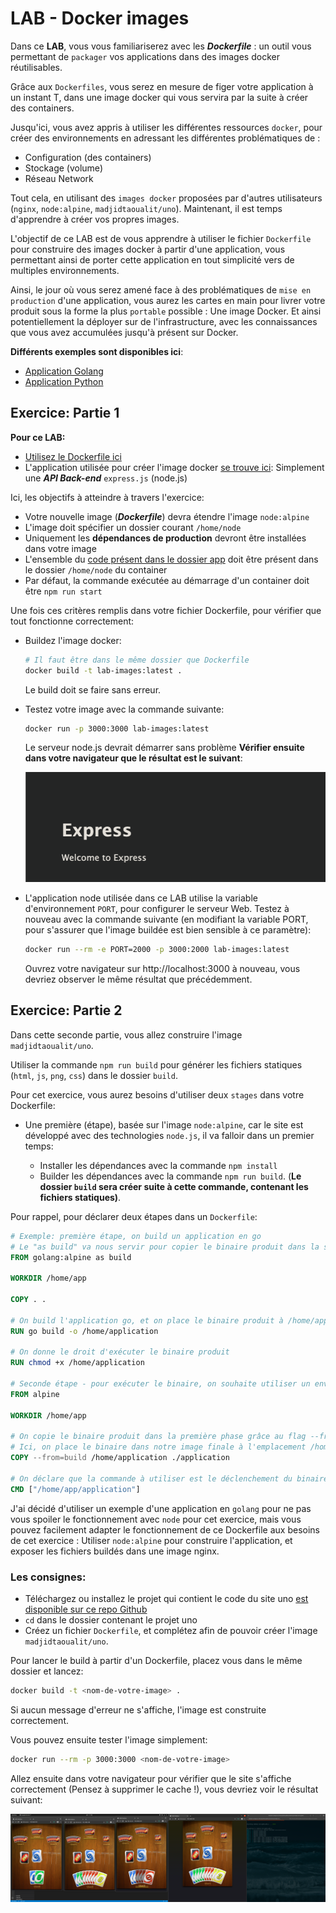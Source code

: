 # LAB - Docker images

Dans ce **LAB**, vous vous familiariserez avec les ***Dockerfile*** : un outil vous permettant de `packager` vos applications dans des images docker réutilisables.

Grâce aux `Dockerfiles`, vous serez en mesure de figer votre application à un instant T, dans une image docker qui vous servira par la suite à créer des containers.

Jusqu'ici, vous avez appris à utiliser les différentes ressources `docker`, pour créer des environnements en adressant les différentes problématiques de :

- Configuration (des containers)
- Stockage (volume)
- Réseau Network

Tout cela, en utilisant des `images docker` proposées par d'autres utilisateurs (`nginx`, `node:alpine`, `madjidtaoualit/uno`). Maintenant, il est temps d'apprendre à créer vos propres images.

L'objectif de ce LAB est de vous apprendre à utiliser le fichier `Dockerfile` pour construire des images docker à partir d'une application, vous permettant ainsi de porter cette application en tout simplicité vers de multiples environnements.

Ainsi, le jour où vous serez amené face à des problématiques de `mise en production` d'une application, vous aurez les cartes en main pour livrer votre produit sous la forme la plus `portable` possible : Une image Docker. Et ainsi potentiellement la déployer sur de l'infrastructure, avec les connaissances que vous avez accumulées jusqu'à présent sur Docker.

**Différents exemples sont disponibles ici**:

- [Application Golang](./examples/go)
- [Application Python](./examples/python)

## Exercice: Partie 1

**Pour ce LAB:**

- [Utilisez le Dockerfile ici](./Dockerfile)
- L'application utilisée pour créer l'image docker [se trouve ici](./app): Simplement une ***API Back-end*** `express.js` (node.js)

Ici, les objectifs à atteindre à travers l'exercice:

- Votre nouvelle image (***Dockerfile***) devra étendre l'image `node:alpine`
- L'image doit spécifier un dossier courant `/home/node`
- Uniquement les **dépendances de production** devront être installées dans votre image
- L'ensemble du [code présent dans le dossier app](./app) doit être présent dans le dossier `/home/node` du container
- Par défaut, la commande exécutée au démarrage d'un container doit être `npm run start`

Une fois ces critères remplis dans votre fichier Dockerfile, pour vérifier que tout fonctionne correctement:

- Buildez l'image docker:

  ```bash
  # Il faut être dans le même dossier que Dockerfile
  docker build -t lab-images:latest .
  ```
  Le build doit se faire sans erreur.

- Testez votre image avec la commande suivante:
  
  ```bash
  docker run -p 3000:3000 lab-images:latest
  ```
  Le serveur node.js devrait démarrer sans problème **Vérifier ensuite dans votre navigateur que le résultat est le suivant**:

  ![express website](./assets/express.png)

- L'application node utilisée dans ce LAB utilise la variable d'environnement `PORT`, pour configurer le serveur Web. Testez à nouveau avec la commande suivante (en modifiant la variable PORT, pour s'assurer que l'image buildée est bien sensible à ce paramètre):
  ```bash
  docker run --rm -e PORT=2000 -p 3000:2000 lab-images:latest
  ```
  Ouvrez votre navigateur sur http://localhost:3000 à nouveau, vous devriez observer le même résultat que précédemment.

## Exercice: Partie 2

Dans cette seconde partie, vous allez construire l'image `madjidtaoualit/uno`.

Utiliser la commande `npm run build` pour générer les fichiers statiques (`html`, `js`, `png`, `css`) dans le dossier `build`.

Pour cet exercice, vous aurez besoins d'utiliser deux `stages` dans votre Dockerfile:

- Une première (étape), basée sur l'image `node:alpine`, car le site est développé avec des technologies `node.js`, il va falloir dans un premier temps:

  - Installer les dépendances avec la commande `npm install`
  - Builder les dépendances avec la commande `npm run build`. (**Le dossier `build` sera créer suite à cette commande, contenant les fichiers statiques)**.

Pour rappel, pour déclarer deux étapes dans un `Dockerfile`:

```Dockerfile
# Exemple: première étape, on build un application en go
# Le "as build" va nous servir pour copier le binaire produit dans la seconde étape
FROM golang:alpine as build

WORKDIR /home/app

COPY . .

# On build l'application go, et on place le binaire produit à /home/application, pour le réutiliser plus tard dans la seconde étape
RUN go build -o /home/application 

# On donne le droit d'exécuter le binaire produit
RUN chmod +x /home/application

# Seconde étape - pour exécuter le binaire, on souhaite utiliser un environnement alpine léger
FROM alpine

WORKDIR /home/app

# On copie le binaire produit dans la première phase grâce au flag --from
# Ici, on place le binaire dans notre image finale à l'emplacement /home/app/application
COPY --from=build /home/application ./application

# On déclare que la commande à utiliser est le déclenchement du binaire produit, à présent copier à l'emplacement /home/app/application
CMD ["/home/app/application"]
```

J'ai décidé d'utiliser un exemple d'une application en `golang` pour ne pas vous spoiler le fonctionnement avec `node` pour cet exercice, mais vous pouvez facilement adapter le fonctionnement de ce Dockerfile aux besoins de cet exercice : Utiliser `node:alpine` pour construire l'application, et exposer les fichiers buildés dans une image nginx.

### Les consignes:

- Téléchargez ou installez le projet qui contient le code du site uno [est disponible sur ce repo Github](https://github.com/mtbinds/DOCKER_EXAMPLE_2)
- `cd` dans le dossier contenant le projet uno
- Créez un fichier `Dockerfile`, et complétez afin de pouvoir créer l'image `madjidtaoualit/uno`.

Pour lancer le build à partir d'un Dockerfile, placez vous dans le même dossier et lancez:

```bash
docker build -t <nom-de-votre-image> .
```
Si aucun message d'erreur ne s'affiche, l'image est construite correctement.

Vous pouvez ensuite tester l'image simplement:

```bash
docker run --rm -p 3000:3000 <nom-de-votre-image>
```
Allez ensuite dans votre navigateur pour vérifier que le site s'affiche correctement (Pensez à supprimer le cache !), vous devriez voir le résultat suivant:

![website uno](./assets/website-image.png)

